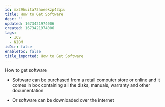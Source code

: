 ```yaml
---
id: mx29huita72hoeekzp43qiu
title: How to Get Software
desc: ''
updated: 1673421974006
created: 1673421974006
tags:
  - ICS
  - NIBM
isDir: false
enableToc: false
title_imported: How to Get Software
---
```


How to get software

-   Software can be purchased from a retail computer store or online and it comes in box containing all the disks, manuals, warranty and other documentation

-   Or software can be downloaded over the internet
